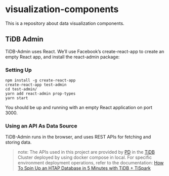 # visualization-components

This is a repository about data visualization components.

## TiDB Admin

TiDB-Admin uses React. We’ll use Facebook’s create-react-app to create an empty React app, and install the react-admin package:

### Setting Up

```
npm install -g create-react-app
create-react-app test-admin
cd test-admin/
yarn add react-admin prop-types
yarn start
```

You should be up and running with an empty React application on port 3000.

### Using an API As Data Source

TiDB-Admin runs in the browser, and uses REST APIs for fetching and storing data.

> note: The APIs used in this project are provided by [PD](https://github.com/pingcap/pd) in the [TiDB](https://github.com/pingcap/tidb) Cluster deployed by using docker compose in local. For specific environment deployment operations, refer to the documentation: [How To Spin Up an HTAP Database in 5 Minutes with TiDB + TiSpark](https://pingcap.com/blog/how_to_spin_up_an_htap_database_in_5_minutes_with_tidb_tispark/)

